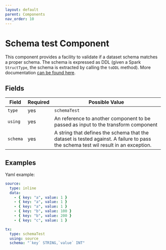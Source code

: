 ```yaml
---
layout: default
parent: Components
nav_order: 10
---
```


# Schema test Component

This component provides a facility to validate if a dataset schema matches a proper schema.
The schema is expressed as DDL (given a Spark `StructType`, the schema is extracted by calling the `toDDL` method).
More documentation [can be found here](https://spark.apache.org/docs/latest/api/scala/org/apache/spark/sql/types/StructType.html#toDDL:String).

## Fields

| Field | Required | Possible Value |
| ----- | -------- | -------------- |
| `type` | yes | `schemaTest` |
| `using` | yes | An reference to another component to be passed as input to the transform component  |
| `schema` | yes | A string that defines the schema that the dataset is tested against. A failure to pass the schema test wil result in an exception.  |

## Examples

Yaml example:
```yaml
source:
  type: inline
  data:
    - { key: "a", value: 1 }
    - { key: "a", value: 1 }
    - { key: "a", value: 1 }
    - { key: "b", value: 100 }
    - { key: "b", value: 200 }
    - { key: "c", value: 1 }

tx:
  type: schemaTest
  using: source
  schema: "`key` STRING,`value` INT"
```
